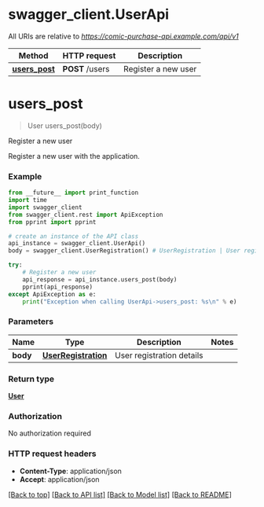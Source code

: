 # swagger_client.UserApi

All URIs are relative to *https://comic-purchase-api.example.com/api/v1*

Method | HTTP request | Description
------------- | ------------- | -------------
[**users_post**](UserApi.md#users_post) | **POST** /users | Register a new user

# **users_post**
> User users_post(body)

Register a new user

Register a new user with the application.

### Example
```python
from __future__ import print_function
import time
import swagger_client
from swagger_client.rest import ApiException
from pprint import pprint

# create an instance of the API class
api_instance = swagger_client.UserApi()
body = swagger_client.UserRegistration() # UserRegistration | User registration details

try:
    # Register a new user
    api_response = api_instance.users_post(body)
    pprint(api_response)
except ApiException as e:
    print("Exception when calling UserApi->users_post: %s\n" % e)
```

### Parameters

Name | Type | Description  | Notes
------------- | ------------- | ------------- | -------------
 **body** | [**UserRegistration**](UserRegistration.md)| User registration details | 

### Return type

[**User**](User.md)

### Authorization

No authorization required

### HTTP request headers

 - **Content-Type**: application/json
 - **Accept**: application/json

[[Back to top]](#) [[Back to API list]](../README.md#documentation-for-api-endpoints) [[Back to Model list]](../README.md#documentation-for-models) [[Back to README]](../README.md)

